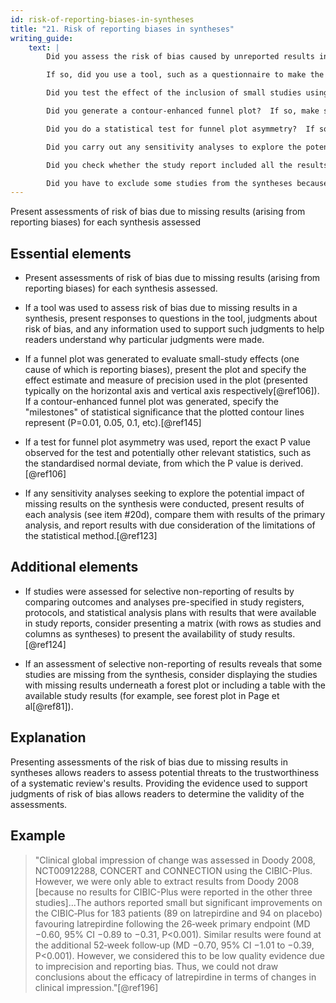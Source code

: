 ```yaml
---
id: risk-of-reporting-biases-in-syntheses
title: "21. Risk of reporting biases in syntheses"
writing_guide:
    text: |
        Did you assess the risk of bias caused by unreported results in studies included in the review?   

        If so, did you use a tool, such as a questionnaire to make the assessment? Make sure you present your responses to the questions and the reasons for the judgements reached.   

        Did you test the effect of the inclusion of small studies using a funnel plot? If so, make sure you clearly specify the effect estimate and measure of precision you used 

        Did you generate a contour-enhanced funnel plot?  If so, make sure you clearly present the ‘milestones’ of statistical significance (p = 0.01, 0.05, 0.1, etc.) 

        Did you do a statistical test for funnel plot asymmetry?  If so, report the exact p-value and other relevant statistics, such as the standard normal deviation used to calculate it.  

        Did you carry out any sensitivity analyses to explore the potential impact of missing results?  If so, present the results of each one compared with the results of the primary analysis. 

        Did you check whether the study report included all the results pre-specified in study registers, protocols or statistical analysis plans?  It’s useful to do this to assess the level of selective reporting bias.  You could present a matrix of planned outcomes and analyses compared with the ones reported in published articles.   

        Did you have to exclude some studies from the syntheses because of missing results data?  If so, make sure the details of the studies with missing data are displayed clearly.  
---
```


Present assessments of risk of bias due to missing results (arising from reporting biases) for each synthesis assessed

## Essential elements

-   Present assessments of risk of bias due to missing results (arising
    from reporting biases) for each synthesis assessed.

-   If a tool was used to assess risk of bias due to missing results in
    a synthesis, present responses to questions in the tool, judgments
    about risk of bias, and any information used to support such
    judgments to help readers understand why particular judgments were
    made.

-   If a funnel plot was generated to evaluate small-study effects (one
    cause of which is reporting biases), present the plot and specify
    the effect estimate and measure of precision used in the plot
    (presented typically on the horizontal axis and vertical axis
    respectively[@ref106]). If a contour-enhanced funnel plot was
    generated, specify the "milestones" of statistical significance that
    the plotted contour lines represent (P=0.01, 0.05, 0.1,
    etc).[@ref145]

-   If a test for funnel plot asymmetry was used, report the exact P
    value observed for the test and potentially other relevant
    statistics, such as the standardised normal deviate, from which the
    P value is derived.[@ref106]

-   If any sensitivity analyses seeking to explore the potential impact
    of missing results on the synthesis were conducted, present results
    of each analysis (see item #20d), compare them with results of the
    primary analysis, and report results with due consideration of the
    limitations of the statistical method.[@ref123]

## Additional elements

-   If studies were assessed for selective non-reporting of results by
    comparing outcomes and analyses pre-specified in study registers,
    protocols, and statistical analysis plans with results that were
    available in study reports, consider presenting a matrix (with rows
    as studies and columns as syntheses) to present the availability of
    study results.[@ref124]

-   If an assessment of selective non-reporting of results reveals that
    some studies are missing from the synthesis, consider displaying the
    studies with missing results underneath a forest plot or including a
    table with the available study results (for example, see forest plot
    in Page et al[@ref81]).

## Explanation 

Presenting assessments of the risk of bias due to
missing results in syntheses allows readers to assess potential threats
to the trustworthiness of a systematic review's results. Providing the
evidence used to support judgments of risk of bias allows readers to
determine the validity of the assessments.

## Example

> "Clinical global impression of change was assessed in Doody 2008,
NCT00912288, CONCERT and CONNECTION using the CIBIC-Plus. However, we
were only able to extract results from Doody 2008 \[because no results
for CIBIC-Plus were reported in the other three studies\]...The authors
reported small but significant improvements on the CIBIC‐Plus for 183
patients (89 on latrepirdine and 94 on placebo) favouring latrepirdine
following the 26‐week primary endpoint (MD −0.60, 95% CI −0.89 to −0.31,
P\<0.001). Similar results were found at the additional 52‐week
follow‐up (MD −0.70, 95% CI −1.01 to −0.39, P\<0.001). However, we
considered this to be low quality evidence due to imprecision and
reporting bias. Thus, we could not draw conclusions about the efficacy
of latrepirdine in terms of changes in clinical impression."[@ref196]